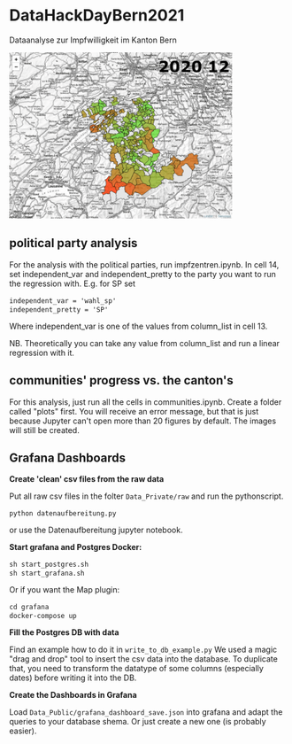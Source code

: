 # DataHackDayBern2021

Dataanalyse zur Impfwilligkeit im Kanton Bern

<img src="https://raw.githubusercontent.com/TheCell/DataHackDayBern2021/main/media/distanz_wohngemeinde_impfgemeinde.gif" height="300" alt="timeline" />

## political party analysis
For the analysis with the political parties, run impfzentren.ipynb.
In cell 14, set independent_var and independent_pretty to the party you want to run the regression with.
E.g. for SP set
```
independent_var = 'wahl_sp'
independent_pretty = 'SP'
```
Where independent_var is one of the values from column_list in cell 13.

NB. Theoretically you can take any value from column_list and run a linear regression with it.

## communities' progress vs. the canton's
For this analysis, just run all the cells in communities.ipynb. Create a folder called "plots" first.
You will receive an error message, but that is just because Jupyter can't open more than 20 figures by default. The images will still be created.


## Grafana Dashboards

**Create 'clean' csv files from the raw data**

Put all raw csv files in the folter `Data_Private/raw` and run the pythonscript.
```
python datenaufbereitung.py
```
or use the Datenaufbereitung jupyter notebook.

**Start grafana and Postgres Docker:**

```
sh start_postgres.sh
sh start_grafana.sh

```
Or if you want the Map plugin:
```
cd grafana
docker-compose up
```

**Fill the Postgres DB with data**

Find an example how to do it in `write_to_db_example.py`
We used a magic "drag and drop" tool to insert the csv data into the database. 
To duplicate that, you need to transform the datatype of some columns (especially dates) before writing it into the DB.

**Create the Dashboards in Grafana**

Load `Data_Public/grafana_dashboard_save.json` into grafana and adapt the queries to your database shema.
Or just create a new one (is probably easier).


